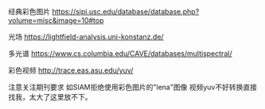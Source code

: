 经典彩色图片
https://sipi.usc.edu/database/database.php?volume=misc&image=10#top


光场
https://lightfield-analysis.uni-konstanz.de/


多光谱
https://www.cs.columbia.edu/CAVE/databases/multispectral/


彩色视频
http://trace.eas.asu.edu/yuv/

注意关注期刊要求
如SIAM拒绝使用彩色图片的"lena"图像
视频yuv不好转换直接找我，太大了这里放不下。
